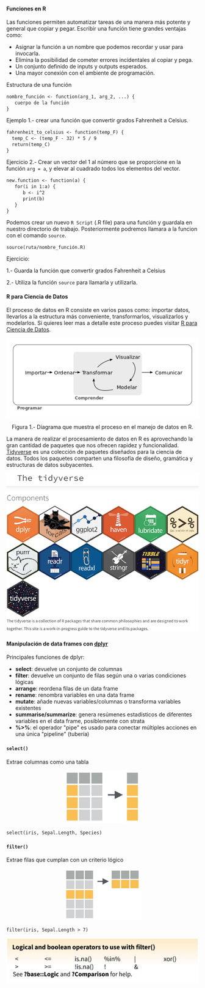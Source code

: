 #### Funciones en R

Las funciones permiten automatizar tareas de una manera más potente y general que copiar y pegar. Escribir una función tiene grandes ventajas como:

* Asignar la función a un nombre que podemos recordar y usar para invocarla.
* Elimina la posibilidad de cometer errores incidentales al copiar y pega.
* Un conjunto definido de inputs y outputs esperados.
* Una mayor conexión con el ambiente de programación.

Estructura de una función
```
nombre_función <- function(arg_1, arg_2, ...) {
   cuerpo de la función
}
```
Ejemplo 1.- crear una función que convertir grados Fahrenheit a Celsius.
```
fahrenheit_to_celsius <- function(temp_F) {
  temp_C <- (temp_F - 32) * 5 / 9
  return(temp_C)
}
```

Ejercicio 2.- Crear un vector del 1 al número que se proporcione en la función `arg = a`, y elevar al cuadrado todos los elementos del vector.  
```
new.function <- function(a) {
   for(i in 1:a) {
      b <- i^2
      print(b)
   }
}
```
Podemos crear un nuevo `R Script` (.R file) para una función y guardala en nuestro directorio de trabajo. Posteriormente podremos llamara a la funcion con el comando `source`.
```
source(ruta/nombre_función.R)
```
Ejercicio:

1.- Guarda la función que convertir grados Fahrenheit a Celsius

2.- Utiliza la función `source` para llamarla y utilizarla.

#### R para Ciencia de Datos

El proceso de datos en R consiste en varios pasos como: importar datos, llevarlos a la estructura más conveniente, transformarlos, visualizarlos y modelarlos. Si quieres leer mas a detalle este proceso puedes visitar [R para Ciencia de Datos](https://es.r4ds.hadley.nz/).

<p align="center">
<img src= "data-science.png" width="600">
</p>
<p align="center">
Figura 1.- Diagrama que muestra el proceso en el manejo de datos en R.
</p>

La manera de realizar el procesamiento de datos en R es aprovechando la gran cantidad de paquetes que nos ofrecen rapidez y funcionalidad. [Tidyverse](https://www.tidyverse.org/) es una colección de paquetes diseñados para la ciencia de datos. Todos los paquetes comparten una filosofía de diseño, gramática y estructuras de datos subyacentes.

<p align="center">
<img src= "tidyverse_website.png" width="550">
</p>
<p align="center">
</p>

#### Manipulación de data frames con [dplyr](https://dplyr.tidyverse.org/)


Principales funciones de dplyr:
* **select**: devuelve un conjunto de columnas
* **filter**: devuelve un conjunto de filas según una o varias condiciones lógicas
* **arrange**: reordena filas de un data frame
* **rename**: renombra variables en una data frame
* **mutate**: añade nuevas variables/columnas o transforma variables existentes
* **summarise/summarize**: genera resúmenes estadísticos de diferentes variables en el data frame, posiblemente con strata
* **%>%**: el operador "pipe" es usado para conectar múltiples acciones en una única "pipeline" (tubería)

#### `select()`

Extrae columnas como una tabla

<p align="center">
<img src= "select.JPG" width="200">
</p>
<p align="center">
</p>

```
select(iris, Sepal.Length, Species)
```

#### `filter()`

Extrae filas que cumplan con un criterio lógico  

<p align="center">
<img src= "filter.JPG" width="200">
</p>
<p align="center">
</p>

```
filter(iris, Sepal.Length > 7)
```

<p align="center">
<img src= "logical.JPG" width="650">
</p>
<p align="center">
</p>
